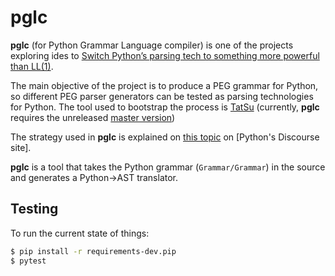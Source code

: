 # **pglc**

**pglc** (for Python Grammar Language compiler) is one of the projects exploring ides to
[Switch Python’s parsing tech to something more powerful than LL(1)](https://discuss.python.org/t/switch-pythons-parsing-tech-to-something-more-powerful-than-ll-1/379/56).

The main objective of the project is to produce a PEG grammar for Python, so different PEG parser generators can be tested as parsing technologies for Python. The tool used to bootstrap the process is [TatSu](https://tatsu.readthedocs.io) (currently, **pglc** requires the unreleased [master version](https://github.com/neogeny/TatSu))

The strategy used in **pglc** is explained on [this topic](https://discuss.python.org/t/preparing-for-new-python-parsing/1550/38) on [Python's Discourse site].

**pglc** is a tool that takes the Python grammar (`Grammar/Grammar`) in the source and generates a Python->AST translator.

## Testing

To run the current state of things:

```bash
$ pip install -r requirements-dev.pip
$ pytest
```
